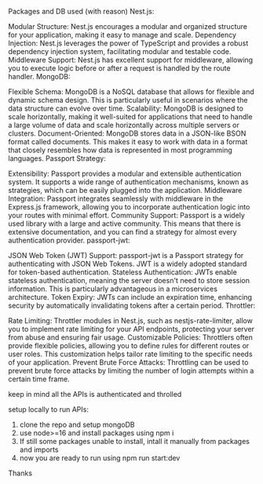 Packages and DB used (with reason)
Nest.js:

Modular Structure: Nest.js encourages a modular and organized structure for your application, making it easy to manage and scale.
Dependency Injection: Nest.js leverages the power of TypeScript and provides a robust dependency injection system, facilitating modular and testable code.
Middleware Support: Nest.js has excellent support for middleware, allowing you to execute logic before or after a request is handled by the route handler.
MongoDB:

Flexible Schema: MongoDB is a NoSQL database that allows for flexible and dynamic schema design. This is particularly useful in scenarios where the data structure can evolve over time.
Scalability: MongoDB is designed to scale horizontally, making it well-suited for applications that need to handle a large volume of data and scale horizontally across multiple servers or clusters.
Document-Oriented: MongoDB stores data in a JSON-like BSON format called documents. This makes it easy to work with data in a format that closely resembles how data is represented in most programming languages.
Passport Strategy:

Extensibility: Passport provides a modular and extensible authentication system. It supports a wide range of authentication mechanisms, known as strategies, which can be easily plugged into the application.
Middleware Integration: Passport integrates seamlessly with middleware in the Express.js framework, allowing you to incorporate authentication logic into your routes with minimal effort.
Community Support: Passport is a widely used library with a large and active community. This means that there is extensive documentation, and you can find a strategy for almost every authentication provider.
passport-jwt:

JSON Web Token (JWT) Support: passport-jwt is a Passport strategy for authenticating with JSON Web Tokens. JWT is a widely adopted standard for token-based authentication.
Stateless Authentication: JWTs enable stateless authentication, meaning the server doesn't need to store session information. This is particularly advantageous in a microservices architecture.
Token Expiry: JWTs can include an expiration time, enhancing security by automatically invalidating tokens after a certain period.
Throttler:

Rate Limiting: Throttler modules in Nest.js, such as nestjs-rate-limiter, allow you to implement rate limiting for your API endpoints, protecting your server from abuse and ensuring fair usage.
Customizable Policies: Throttlers often provide flexible policies, allowing you to define rules for different routes or user roles. This customization helps tailor rate limiting to the specific needs of your application.
Prevent Brute Force Attacks: Throttling can be used to prevent brute force attacks by limiting the number of login attempts within a certain time frame.




keep in mind all the APIs is authenticated and throlled

setup locally to run APIs:
1. clone the repo and setup mongoDB
2. use node>=16 and install packages using npm i
3. If still some packages unable to install, intall it manually from packages and imports
4. now you are ready to run using npm run start:dev


Thanks 
